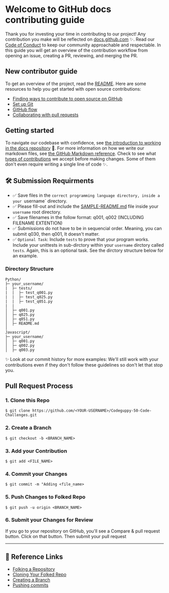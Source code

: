 # Welcome to GitHub docs contributing guide 

Thank you for investing your time in contributing to our project! Any contribution you make will be reflected on [docs.github.com](https://docs.github.com/en) :sparkles:. 
Read our [Code of Conduct](https://github.com/seraph776/CtCI-Python-Edition/blob/main/docs/CODE-OF-CONDUCT.md) to keep our community approachable and respectable. In this guide you will get an overview of the contribution workflow from opening an issue, creating a PR, reviewing, and merging the PR.


## New contributor guide

To get an overview of the project, read the [README](https://github.com/seraph776/Codeguppy50CodeChallenges). Here are some resources to help you get started with open source contributions:

- [Finding ways to contribute to open source on GitHub](https://docs.github.com/en/get-started/exploring-projects-on-github/finding-ways-to-contribute-to-open-source-on-github)
- [Set up Git](https://docs.github.com/en/get-started/quickstart/set-up-git)
- [GitHub flow](https://docs.github.com/en/get-started/quickstart/github-flow)
- [Collaborating with pull requests](https://docs.github.com/en/github/collaborating-with-pull-requests)


## Getting started

To navigate our codebase with confidence, see [the introduction to working in the docs repository]() :confetti_ball:. For more information on how we write our markdown files, see [the GitHub Markdown reference](https://docs.github.com/en/github/writing-on-github/getting-started-with-writing-and-formatting-on-github/basic-writing-and-formatting-syntax). Check to see what [types of contributions]() we accept before making changes. Some of them don't even require writing a single line of code :sparkles:.


## 🛠️ Submission Requirments

- ✅ Save files in the `correct programming language directory, inside a your `username` directory.
- ✅ Please fill-out and include the [SAMPLE-README.md](https://github.com/seraph776/Codeguppy50CodeChallenges/blob/main/docs/SAMPLE-README.md)  file inside your `username` root directory. 
- ✅ Save filenames in the follow format: q001, q002 (INCLUDING FILENAME EXTENTION)
- ✅ Submissions do not have to be in sequencial order. Meaning, you can submit q030, then q001, It doesn't matter.
- ✅ `Optional Task`: Include `tests` to prove that your program works. Include your unittests in sub-dirctory within your `username` dirctory called `tests`. Again, this is an optional task. See the dirctory structure below for an example.

### Directory Structure

```
Python/
├─ your_username/
|  ├─ tests/
|  |  ├─ test_q001.py
|  |  ├─ test_q025.py
|  |  ├─ test_q051.py
|  |
│  ├─ q001.py
│  ├─ q025.py
│  ├─ q051.py
│  ├─ README.md
│ 
Javascript/
├─ your_username/
│  ├─ q001.py
│  ├─ q002.py
│  ├─ q003.py

```

✨ Look at our commit history for more examples: We'll still work with your contributions even if they don't follow these guidelines so don't let that stop you.


## Pull Request Process


### 1. Clone this Repo
```
$ git clone https://github.com/<YOUR-USERNAME>/Codeguppy-50-Code-Challenges.git
```

### 2. Create a Branch
```
$ git checkout -b <BRANCH_NAME>
```

### 3. Add your Contribution
```
$ git add <FILE_NAME>
```

### 4. Commit your Changes

```
$ git commit -m "Adding <file_name>
```

### 5. Push Changes to Folked Repo

```
$ git push -u origin <BRANCH_NAME>
```

### 6. Submit your Changes for Review
If you go to your repository on GitHub, you'll see a Compare & pull request button. Click on that button. Then submit your pull request


---
## 🔎 Reference Links

- [Folking a Repository](https://docs.github.com/en/get-started/quickstart/fork-a-repo#forking-a-repository)
- [Cloning Your Folked Repo](https://docs.github.com/en/get-started/quickstart/fork-a-repo#cloning-your-forked-repository)
- [Creating a Branch](https://docs.github.com/en/desktop/contributing-and-collaborating-using-github-desktop/making-changes-in-a-branch/managing-branches#creating-a-branch)
- [Pushing commits](https://docs.github.com/en/get-started/using-git/pushing-commits-to-a-remote-repository)
